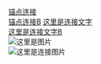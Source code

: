 [锚点连接][#anchor]  
[锚点连接B](#anchor)
[这里是连接文字](http://www.baidu.com/)  
[这里是连接文字B][link]  
![这里是图片](http://www.baidu.com/favicon.ico)  
![这里是连接图片][img]  

[#anchor]: 这里是锚点


[link]: http://www.baidu.com/
[img]: http://www.baidu.com/favicon.ico




<a id="anchor"></a>
